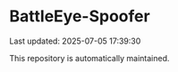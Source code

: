 # BattleEye-Spoofer

Last updated: 2025-07-05 17:39:30

This repository is automatically maintained.
